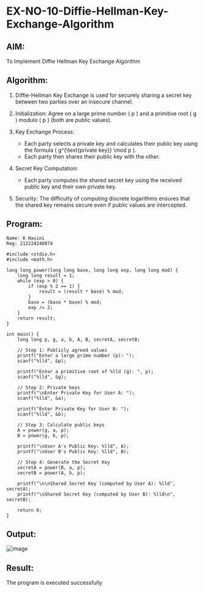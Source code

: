 # EX-NO-10-Diffie-Hellman-Key-Exchange-Algorithm

## AIM:
To Implement Diffie Hellman Key Exchange Algorithm 

## Algorithm:

1. Diffie-Hellman Key Exchange is used for securely sharing a secret key between two parties over an insecure channel.

2. Initialization: Agree on a large prime number \( p \) and a primitive root \( g \) modulo \( p \) (both are public values).

3. Key Exchange Process: 
   - Each party selects a private key and calculates their public key using the formula \( g^{\text{private key}} \mod p \).
   - Each party then shares their public key with the other.

4. Secret Key Computation: 
   - Each party computes the shared secret key using the received public key and their own private key.

5. Security: The difficulty of computing discrete logarithms ensures that the shared key remains secure even if public values are intercepted.

## Program:

```
Name: K Hasini
Reg: 212224240074
```

```
#include <stdio.h>
#include <math.h>

long long power(long long base, long long exp, long long mod) {
    long long result = 1;
    while (exp > 0) {
        if (exp % 2 == 1) {
            result = (result * base) % mod;
        }
        base = (base * base) % mod;
        exp /= 2;
    }
    return result;
}

int main() {
    long long p, g, a, b, A, B, secretA, secretB;

    // Step 1: Publicly agreed values
    printf("Enter a large prime number (p): ");
    scanf("%lld", &p);

    printf("Enter a primitive root of %lld (g): ", p);
    scanf("%lld", &g);

    // Step 2: Private keys
    printf("\nEnter Private Key for User A: ");
    scanf("%lld", &a);

    printf("Enter Private Key for User B: ");
    scanf("%lld", &b);

    // Step 3: Calculate public keys
    A = power(g, a, p);
    B = power(g, b, p);

    printf("\nUser A's Public Key: %lld", A);
    printf("\nUser B's Public Key: %lld", B);

    // Step 4: Generate the Secret Key
    secretA = power(B, a, p);
    secretB = power(A, b, p);

    printf("\n\nShared Secret Key (computed by User A): %lld", secretA);
    printf("\nShared Secret Key (computed by User B): %lld\n", secretB);

    return 0;
}

```

## Output:
![image](https://github.com/user-attachments/assets/8c0bd38e-006a-4a55-8b4d-c24349f48739)


## Result:
  The program is executed successfully

